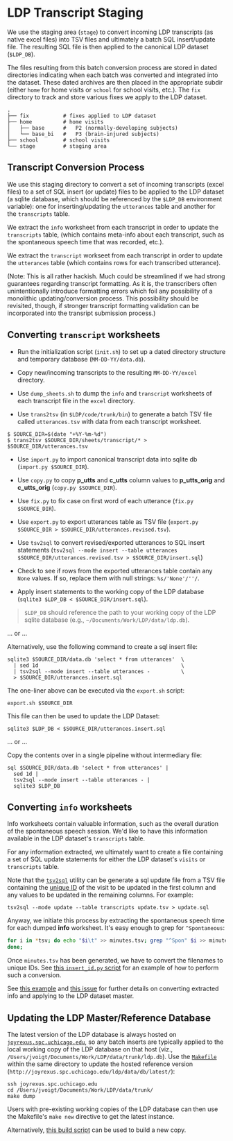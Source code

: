 # LDP Transcript Staging

We use the staging area (`stage`) to convert incoming LDP transcripts (as native excel files) into TSV files and ultimately a batch SQL insert/update file.  The resulting SQL file is then applied to the canonical LDP dataset (`$LDP_DB`).

The files resulting from this batch conversion process are stored in dated directories indicating when each batch was converted and integrated into the dataset.  These dated archives are then placed in the appropriate subdir (either `home` for home visits or `school` for school visits, etc.).  The `fix` directory to track and store various fixes we apply to the LDP dataset.

    .
    ├── fix           # fixes applied to LDP dataset
    ├── home          # home visits
    │   ├── base      #   P2 (normally-developing subjects)
    │   └── base_bi   #   P3 (brain-injured subjects)
    ├── school        # school visits
    └── stage         # staging area


## Transcript Conversion Process

We use this staging directory to convert a set of incoming transcripts (excel files) to a set of SQL insert (or update) files to be applied to the LDP dataset (a sqlite database, which should be referenced by the `$LDP_DB` environment variable): one for inserting/updating the `utterances` table and another for the `transcripts` table.

We extract the `info` worksheet from each transcript in order to update the `transcripts` table, (which contains meta-info about each transcript, such as the spontaneous speech time that was recorded, etc.).

We extract the `transcript` workseet from each transcript in order to update the `utterances` table (which contains rows for each transcribed utterance).

(Note: This is all rather hackish. Much could be streamlined if we had strong guarantees regarding transcript formatting.  As it is, the transcribers often unintentionally introduce formatting errors which foil any possibility of a monolithic updating/conversion process.  This possibility should be revisited, though, if stronger transcript formatting validation can be incorporated into the transript submission process.)


## Converting `transcript` worksheets

* Run the initialization script (`init.sh`) to set up a dated directory 
  structure and temporary database (`MM-DD-YY/data.db`).

* Copy new/incoming transcripts to the resulting `MM-DD-YY/excel` directory.

* Use `dump_sheets.sh` to dump the `info` and `transcript` worksheets of
  each transcript file in the `excel` directory.
   
* Use `trans2tsv` (in `$LDP/code/trunk/bin`) to generate a batch TSV file called `utterances.tsv` with data from each transcript worksheet.

```
$ SOURCE_DIR=$(date "+%Y-%m-%d")  
$ trans2tsv $SOURCE_DIR/sheets/transcript/* > $SOURCE_DIR/utterances.tsv
```

* Use `import.py` to import canonical transcript data into sqlite db
  (`import.py $SOURCE_DIR`).

* Use `copy.py` to copy **p_utts** and **c_utts** column values to 
  **p_utts_orig** and **c_utts_orig** (`copy.py $SOURCE_DIR`).

* Use `fix.py` to fix case on first word of each utterance (`fix.py $SOURCE_DIR`).

* Use `export.py` to export utterances table as TSV file (`export.py $SOURCE_DIR > $SOURCE_DIR/utterances.revised.tsv`).

* Use `tsv2sql` to convert revised/exported utterances to SQL insert statements
  (`tsv2sql --mode insert --table utterances $SOURCE_DIR/utterances.revised.tsv > $SOURCE_DIR/insert.sql`)

* Check to see if rows from the exported utterances table contain any `None` values.  If so, replace them with null strings: `%s/'None'/''/`.

* Apply insert statements to the working copy of the LDP database (`sqlite3 $LDP_DB < $SOURCE_DIR/insert.sql`).

> `$LDP_DB` should reference the path to your working copy of the LDP 
> sqlite database (e.g., `~/Documents/Work/LDP/data/ldp.db`).

... or ...

Alternatively, use the following command to create a sql insert file:

    sqlite3 $SOURCE_DIR/data.db 'select * from utterances'  \
      | sed 1d                                              \
      | tsv2sql --mode insert --table utterances -          \
      > $SOURCE_DIR/utterances.insert.sql

The one-liner above can be executed via the `export.sh` script:

    export.sh $SOURCE_DIR

This file can then be used to update the LDP Dataset:

    sqlite3 $LDP_DB < $SOURCE_DIR/utterances.insert.sql 

... or ...

Copy the contents over in a single pipeline without intermediary file:

    sql $SOURCE_DIR/data.db 'select * from utterances' | 
      sed 1d | 
      tsv2sql --mode insert --table utterances - | 
      sqlite3 $LDP_DB


## Converting `info` worksheets

Info worksheets contain valuable information, such as the overall duration of the
spontaneous speech session.  We'd like to have this information available in
the LDP dataset's `transcripts` table.

For any information extracted, we ultimately want to create a file containing a set of SQL update statements for either the LDP dataset's `visits` or `transcripts` table.  

Note that the [`tsv2sql`](https://github.com/joyrexus/ldp/blob/master/code/bin/tsv2sql) utility can be generate a sql update file from a TSV file containing the [unique ID](https://github.com/joyrexus/ldp/blob/master/code/bin/uid) of the visit to be updated in the first column and any values to be updated in the remaining columns.  For example:

    tsv2sql --mode update --table transcripts update.tsv > update.sql

Anyway, we initiate this process by extracting the spontaneous speech time for each dumped **info** worksheet. It's easy enough to grep for `^Spontaneous`:

```bash
for i in *tsv; do echo "$i\t" >> minutes.tsv; grep "^Spon" $i >> minutes.tsv;
done;
```

Once `minutes.tsv` has been generated, we have to convert the filenames to
unique IDs.  See [this `insert_id.py` script](https://github.com/rcc-uchicago/ldp/blob/master/requests/ece/2014-11-10/update/insert_id.py) for an example of how to perform such a conversion.

See [this example](https://github.com/rcc-uchicago/ldp/tree/master/requests/ece/2014-11-10/update) and [this issue](https://github.com/rcc-uchicago/ldp/tree/master/requests/kristi/2015-01-07/apply-updates) for further details on converting extracted info and applying to the LDP dataset master.


## Updating the LDP Master/Reference Database

The latest version of the LDP database is always hosted on [`joyrexus.spc.uchicago.edu`](http://joyrexus.spc.uchicago.edu/ldp/data/db/latest/), so any batch inserts are typically applied to the local working copy of the LDP database on that host (viz., `/Users/jvoigt/Documents/Work/LDP/data/trunk/ldp.db`).  Use the [`Makefile`](https://github.com/joyrexus/ldp/blob/master/data/Makefile#L38-L41) within the same directory to update the hosted reference version (`http://joyrexus.spc.uchicago.edu/ldp/data/db/latest/`):

    ssh joyrexus.spc.uchicago.edu
    cd /Users/jvoigt/Documents/Work/LDP/data/trunk/
    make dump
    
Users with pre-existing working copies of the LDP database can then use the
Makefile's `make new` directive to get the latest instance.

Alternatively, [this build script](https://github.com/joyrexus/ldp/blob/master/data/build.sh) can be used to build a new copy.
